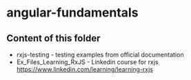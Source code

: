 # angular-fundamentals

## Content of this folder

- rxjs-testing - testing examples from official documentation
- Ex_Files_Learning_RxJS - Linkedin course for rxjs https://www.linkedin.com/learning/learning-rxjs
